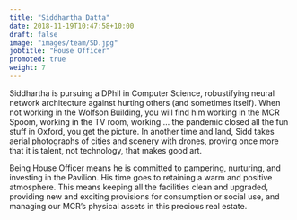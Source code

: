 ```yaml
---
title: "Siddhartha Datta"
date: 2018-11-19T10:47:58+10:00
draft: false
image: "images/team/SD.jpg"
jobtitle: "House Officer"
promoted: true
weight: 7
---
```


Siddhartha is pursuing a DPhil in Computer Science, robustifying neural network architecture against hurting others (and sometimes itself). When not working in the Wolfson Building, you will find him working in the MCR Spoom, working in the TV room, working … the pandemic closed all the fun stuff in Oxford, you get the picture. In another time and land, Sidd takes aerial photographs of cities and scenery with drones, proving once more that it is talent, not technology, that makes good art.

Being House Officer means he is committed to pampering, nurturing, and investing in the Pavilion. His time goes to retaining a warm and positive atmosphere. This means keeping all the facilities clean and upgraded, providing new and exciting provisions for consumption or social use, and managing our MCR’s physical assets in this precious real estate.


